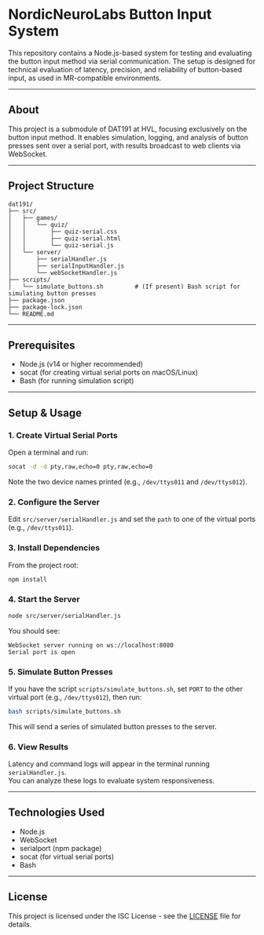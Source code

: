 # NordicNeuroLabs Button Input System

This repository contains a Node.js-based system for testing and evaluating the button input method via serial communication. The setup is designed for technical evaluation of latency, precision, and reliability of button-based input, as used in MR-compatible environments.

---

## About

This project is a submodule of DAT191 at HVL, focusing exclusively on the button input method. It enables simulation, logging, and analysis of button presses sent over a serial port, with results broadcast to web clients via WebSocket.

---

## Project Structure

```
dat191/
├── src/
│   ├── games/
│   │   └── quiz/
│   │       ├── quiz-serial.css
│   │       ├── quiz-serial.html
│   │       └── quiz-serial.js
│   └── server/
│       ├── serialHandler.js
│       ├── serialInputHandler.js
│       └── webSocketHandler.js
├── scripts/
│   └── simulate_buttons.sh         # (If present) Bash script for simulating button presses
├── package.json
├── package-lock.json
└── README.md
```

---

## Prerequisites

- Node.js (v14 or higher recommended)
- socat (for creating virtual serial ports on macOS/Linux)
- Bash (for running simulation script)

---

## Setup & Usage

### 1. Create Virtual Serial Ports

Open a terminal and run:
```bash
socat -d -d pty,raw,echo=0 pty,raw,echo=0
```
Note the two device names printed (e.g., `/dev/ttys011` and `/dev/ttys012`).

### 2. Configure the Server

Edit `src/server/serialHandler.js` and set the `path` to one of the virtual ports (e.g., `/dev/ttys011`).

### 3. Install Dependencies

From the project root:
```bash
npm install
```

### 4. Start the Server

```bash
node src/server/serialHandler.js
```
You should see:
```
WebSocket server running on ws://localhost:8080
Serial port is open
```

### 5. Simulate Button Presses

If you have the script `scripts/simulate_buttons.sh`, set `PORT` to the other virtual port (e.g., `/dev/ttys012`), then run:
```bash
bash scripts/simulate_buttons.sh
```
This will send a series of simulated button presses to the server.

### 6. View Results

Latency and command logs will appear in the terminal running `serialHandler.js`.  
You can analyze these logs to evaluate system responsiveness.

---

## Technologies Used

- Node.js
- WebSocket
- serialport (npm package)
- socat (for virtual serial ports)
- Bash

---

## License

This project is licensed under the ISC License - see the [LICENSE](LICENSE) file for details.
